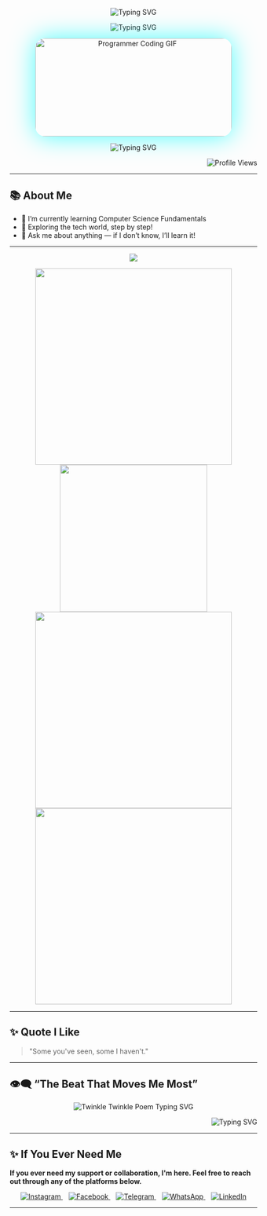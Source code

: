 <!-- 👋 Intro (from your original) -->
 <p align="center">
  <img src="https://readme-typing-svg.demolab.com?font=Fira+Code&size=36&duration=2000&pause=1500&color=FF0000&center=true&width=600&lines=Hi+I'm+J+M+FAHIM+HASAN" alt="Typing SVG" />
</p>

<p align="middle">
  <img src="https://readme-typing-svg.demolab.com?font=Fira+Code&size=20&duration=2000&pause=5000&color=FF0000&center=true&width=600&lines=Computer+Science+and+Engineering+Student." alt="Typing SVG" />
</p>




<p align="center">
  <img src="https://media.giphy.com/media/qgQUggAC3Pfv687qPC/giphy.gif" 
       width="400" 
       height="200"
       alt="Programmer Coding GIF" 
       style="border-radius:20px; box-shadow:0 0 50px rgba(0,255,255,0.7);" />
</p>





<p align="center">
  <img src="https://readme-typing-svg.demolab.com?font=Fira+Code&duration=3000&pause=1000&center=true&width=435&lines=Aspiring+Developer;Learning+Every+Day;Future+Coder+In+Progress" alt="Typing SVG" />
</p>


<p align="right">
  <img src="https://komarev.com/ghpvc/?username=jmfaheemhasan&label=Profile+Views&color=dc143c&style=for-the-badge" alt="Profile Views" />
</p>

---

## 📚 About Me

- 🔭 I’m currently learning Computer Science Fundamentals
- 🌱 Exploring the tech world, step by step!
- 💬 Ask me about anything — if I don’t know, I’ll learn it!

---

<!-- 📊 Stats (gradient look) -->

<!--STATS-START-->
<p align="center">
  <img src="https://readme-typing-svg.herokuapp.com?center=true&lines=Tracking+my+progress+daily..." />
</p>

<p align="center" style="margin:0;">
  <img src="https://github-readme-stats.vercel.app/api?username=jmfaheemhasan&show_icons=true&theme=dracula&hide_border=true&bg_color=90,232526,414345,ff9900&title_color=ffffff&text_color=ffffff&cache_seconds=3600" width="400" />
</p>

<p align="center" style="margin:0;">
  <img src="https://github-readme-stats.vercel.app/api/top-langs/?username=jmfaheemhasan&layout=compact&theme=dracula&hide_border=true&bg_color=90,232526,414345,ff9900&title_color=ffffff&text_color=ffffff&cache_seconds=3600" width="300" />
</p>

<p align="center" style="margin:0;">
  <img src="https://github-readme-streak-stats.herokuapp.com?user=jmfaheemhasan&theme=dracula&hide_border=true&bg_color=90,232526,414345,ff9900&fire=ff7f00&currStreakLabel=ffffff&cache_seconds=3600" width="400" />
</p>

<p align="center" style="margin:0;">
  <img src="https://github-profile-trophy.vercel.app/?username=jmfaheemhasan&theme=dracula&no-frame=true&row=2&column=4&cache_seconds=3600" width="400" />
</p>

<!--STATS-END--> 

---

## ✨ Quote I Like
> "Some you've seen, some I haven't."

---

## 👁‍🗨 “The Beat That Moves Me Most”
<p align="center">
  <img src="https://readme-typing-svg.demolab.com?font=Fira+Code&fontSize=48&duration=5000&pause=1500&color=FF0000&center=true&width=600&lines=Twinkle,+twinkle,+little+star;How+I+wonder+what+you+are!;Up+above+the+world+so+high;Like+a+diamond+in+the+sky.;When+the+blazing+sun+is+gone;When+he+nothing+shines+upon;Then+you+show+your+little+light;Twinkle,+twinkle,+all+the+night." alt="Twinkle Twinkle Poem Typing SVG" />
</p>

<p align="right">
  <img src="https://readme-typing-svg.demolab.com?font=Fira+Code&size=28&duration=5000&pause=2000&color=FF2C2C&center=true&width=700&lines=The+Battle+Of+The+Soul;With+The+Devil" alt="Typing SVG" />
</p>

---

## ✨ If You Ever Need Me
**If you ever need my support or collaboration, I'm here. Feel free to reach out through any of the platforms below.**

<p align="center">
  <a href="https://www.instagram.com/fahimhassan311?igsh=MXgwdTlxNDFrcDNmbA==" target="_blank">
    <img src="https://img.icons8.com/fluency/48/instagram-new.png" alt="Instagram"/>  
  </a>
  &nbsp;&nbsp;
  <a href="https://www.facebook.com/share/15n5ZoV588/" target="_blank">
    <img src="https://img.icons8.com/fluency/48/facebook-new.png" alt="Facebook"/>
  </a>
  &nbsp;&nbsp;
  <a href="https://t.me/jmfaheemhasan" target="_blank">
    <img src="https://img.icons8.com/fluency/48/telegram-app.png" alt="Telegram"/>
  </a>
  &nbsp;&nbsp;
  <a href="https://wa.me/8801893380852" target="_blank">
    <img src="https://img.icons8.com/fluency/48/whatsapp.png" alt="WhatsApp"/>
  </a>
  &nbsp;&nbsp;
  <a href="https://www.linkedin.com/in/j-m-fahim-hasan" target="_blank">
    <img src="https://img.icons8.com/fluency/48/linkedin.png" alt="LinkedIn"/>
  </a>
</p>

---








